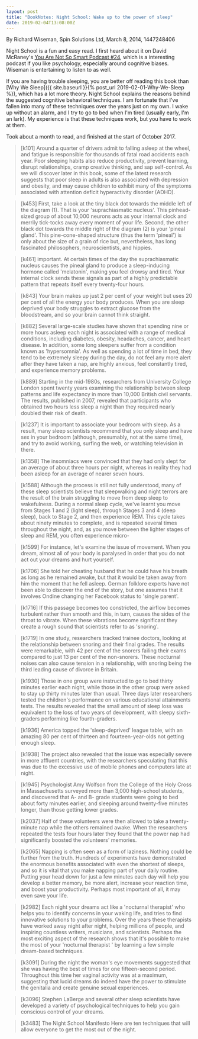 ```yaml
---
layout: post
title: "BookNotes: Night School: Wake up to the power of sleep"
date: 2019-02-04T13:08:00Z
---
```

By Richard Wiseman, Spin Solutions Ltd, March 8, 2014, 1447248406

Night School is a fun and easy read. I first heard about it on David McRaney's
[You Are Not So Smart Podcast #24](http://n99.us/mqc), which is a
interesting podcast if you like psychology, especially around
cognitive biases. Wiseman is entertaining to listen to as well.

If you are having trouble sleeping, you are better off reading this
book than
[Why We Sleep]({{ site.baseurl }}{% post_url 2019-02-01-Why-We-Sleep %}), 
which has a lot more theory. Night School explains the reasons
behind the suggested cognitive behavioral techniques. I am
fortunate that I've fallen into many of these techniques
over the years just on my own. I wake up without an alarm,
and I try to go to bed when I'm tired (usually early, I'm an lark).
My experience is that these techniques work, but you have to work
at them.

Took about a month to read, and finished at the start of October 2017.

> [k101] Around a quarter of drivers admit to falling asleep at the
> wheel, and fatigue is responsible for thousands of fatal road
> accidents each year. Poor sleeping habits also reduce productivity,
> prevent learning, disrupt relationships, cramp creative thinking,
> and sap self-control. As we will discover later in this book, some
> of the latest research suggests that poor sleep in adults is also
> associated with depression and obesity, and may cause children to
> exhibit many of the symptoms associated with attention deficit
> hyperactivity disorder (ADHD).

> [k453] First, take a look at the tiny black dot towards the middle
> left of the diagram (1). That is your 'suprachiasmatic
> nucleus'. This pinhead-sized group of about 10,000 neurons acts as
> your internal clock and merrily tick-tocks away every moment of your
> life.  Second, the other black dot towards the middle right of the
> diagram (2) is your 'pineal gland'. This pine-cone-shaped structure
> (thus the term 'pineal') is only about the size of a grain of rice
> but, nevertheless, has long fascinated philosophers,
> neuroscientists, and hippies.

> [k461] important. At certain times of the day the suprachiasmatic
> nucleus causes the pineal gland to produce a sleep-inducing hormone
> called 'melatonin', making you feel drowsy and tired. Your internal
> clock sends these signals as part of a highly predictable pattern
> that repeats itself every twenty-four hours.

> [k843] Your brain makes up just 2 per cent of your weight but uses
> 20 per cent of all the energy your body produces. When you are sleep
> deprived your body struggles to extract glucose from the
> bloodstream, and so your brain cannot think straight.

> [k882] Several large-scale studies have shown that spending nine or
> more hours asleep each night is associated with a range of medical
> conditions, including diabetes, obesity, headaches, cancer, and
> heart disease. In addition, some long sleepers suffer from a
> condition known as 'hypersomnia'. As well as spending a lot of time
> in bed, they tend to be extremely sleepy during the day, do not feel
> any more alert after they have taken a nap, are highly anxious, feel
> constantly tired, and experience memory problems.

> [k889] Starting in the mid-1980s, researchers from University
> College London spent twenty years examining the relationship between
> sleep patterns and life expectancy in more than 10,000 British civil
> servants. The results, published in 2007, revealed that participants
> who obtained two hours less sleep a night than they required nearly
> doubled their risk of death.

> [k1237] It is important to associate your bedroom with sleep. As a
> result, many sleep scientists recommend that you only sleep and have
> sex in your bedroom (although, presumably, not at the same time),
> and try to avoid working, surfing the web, or watching television in
> there.

> [k1358] The insomniacs were convinced that they had only slept for
> an average of about three hours per night, whereas in reality they
> had been asleep for an average of nearer seven hours.

> [k1588] Although the process is still not fully understood, many of
> these sleep scientists believe that sleepwalking and night terrors
> are the result of the brain struggling to move from deep sleep to
> wakefulness. During a normal sleep cycle, we've learnt you move from
> Stages 1 and 2 (light sleep), through Stages 3 and 4 (deep sleep),
> back to Stage 2, and then experience REM. This cycle takes about
> ninety minutes to complete, and is repeated several times throughout
> the night, and, as you move between the lighter stages of sleep and
> REM, you often experience micro-

> [k1599] For instance, let's examine the issue of movement. When you
> dream, almost all of your body is paralysed in order that you do not
> act out your dreams and hurt yourself.

> [k1706] She told her cheating husband that he could have his breath
> as long as he remained awake, but that it would be taken away from
> him the moment that he fell asleep. German folklore experts have not
> been able to discover the end of the story, but one assumes that it
> involves Ondine changing her Facebook status to 'single parent'.

> [k1716] If this passage becomes too constricted, the airflow becomes
> turbulent rather than smooth and this, in turn, causes the sides of
> the throat to vibrate. When these vibrations become significant they
> create a rough sound that scientists refer to as 'snoring'.

> [k1719] In one study, researchers tracked trainee doctors, looking
> at the relationship between snoring and their final grades. The
> results were remarkable, with 42 per cent of the snorers failing
> their exams compared to just 13 per cent of the non-snorers. These
> nocturnal noises can also cause tension in a relationship, with
> snoring being the third leading cause of divorce in Britain.

> [k1930] Those in one group were instructed to go to bed thirty
> minutes earlier each night, while those in the other group were
> asked to stay up thirty minutes later than usual. Three days later
> researchers tested the children's performance on various educational
> attainments tests. The results revealed that the small amount of
> sleep loss was equivalent to the loss of two years of development,
> with sleepy sixth-graders performing like fourth-graders.

> [k1936] America topped the 'sleep-deprived' league table, with an
> amazing 80 per cent of thirteen and fourteen-year-olds not getting
> enough sleep.

> [k1938] The project also revealed that the issue was especially
> severe in more affluent countries, with the researchers speculating
> that this was due to the excessive use of mobile phones and
> computers late at night.

> [k1945] Psychologist Amy Wolfson from the College of the Holy Cross
> in Massachusetts surveyed more than 3,000 high-school students, and
> discovered that A- and B- grade students were going to bed about
> forty minutes earlier, and sleeping around twenty-five minutes
> longer, than those getting lower grades.

> [k2037] Half of these volunteers were then allowed to take a
> twenty-minute nap while the others remained awake. When the
> researchers repeated the tests four hours later they found that the
> power nap had significantly boosted the volunteers' memories.

> [k2065] Napping is often seen as a form of laziness. Nothing could
> be further from the truth. Hundreds of experiments have demonstrated
> the enormous benefits associated with even the shortest of sleeps,
> and so it is vital that you make napping part of your daily
> routine. Putting your head down for just a few minutes each day will
> help you develop a better memory, be more alert, increase your
> reaction time, and boost your productivity. Perhaps most important
> of all, it may even save your life.

> [k2982] Each night your dreams act like a 'nocturnal therapist' who
> helps you to identify concerns in your waking life, and tries to
> find innovative solutions to your problems. Over the years these
> therapists have worked away night after night, helping millions of
> people, and inspiring countless writers, musicians, and
> scientists. Perhaps the most exciting aspect of the research shows
> that it's possible to make the most of your 'nocturnal therapist '
> by learning a few simple dream-based techniques.

> [k3091] During the night the woman's eye movements suggested that
> she was having the best of times for one fifteen-second
> period. Throughout this time her vaginal activity was at a maximum,
> suggesting that lucid dreams do indeed have the power to stimulate
> the genitalia and create genuine sexual experiences.

> [k3096] Stephen LaBerge and several other sleep scientists have
> developed a variety of psychological techniques to help you gain
> conscious control of your dreams.

> [k3483] The Night School Manifesto Here are ten techniques that will
> allow everyone to get the most out of the night.
